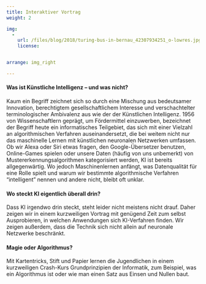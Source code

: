 ```yaml
---
title: Interaktiver Vortrag
weight: 2

img:
  -
    url: /files/blog/2018/turing-bus-in-bernau_42307934251_o-lowres.jpg
    license:


arrange: img_right

---
```


####  Was ist Künstliche Intelligenz – und was nicht?

Kaum ein Begriff zeichnet sich so durch eine Mischung aus bedeutsamer Innovation, berechtigtem gesellschaftlichem Interesse und verschachtelter terminologischer Ambivalenz aus wie der der Künstlichen Intelligenz. 1956 von Wissenschaftlern geprägt, um Fördermittel einzuwerben, bezeichnet der Begriff heute ein informatisches Teilgebiet, das sich mit einer Vielzahl an algorithmischen Verfahren auseinandersetzt, die bei weitem nicht nur das maschinelle Lernen mit künstlichen neuronalen Netzwerken umfassen. Ob wir Alexa oder Siri etwas fragen, den Google-Übersetzer benutzen, Online-Games spielen oder unsere Daten (häufig von uns unbemerkt) von Mustererkennungsalgorithmen kategorisiert werden, KI ist bereits allgegenwärtig. Wo jedoch Maschinenlernen anfängt, was Datenqualität für eine Rolle spielt und warum wir bestimmte algorithmische Verfahren “intelligent” nennen und andere nicht, bleibt oft unklar.


#### Wo steckt KI eigentlich überall drin?

Dass KI irgendwo drin steckt, steht leider nicht meistens nicht drauf. Daher zeigen wir in einem kurzweiligen Vortrag mit genügend Zeit zum selbst Ausprobieren, in welchen Anwendungen sich KI-Verfahren finden. Wir zeigen außerdem, dass die Technik sich nicht allein auf neuronale Netzwerke beschränkt.

####  Magie oder Algorithmus?

Mit Kartentricks, Stift und Papier lernen die Jugendlichen in einem kurzweiligen Crash-Kurs Grundprinzipien der Informatik, zum Beispiel, was ein Algorithmus ist oder wie man einen Satz aus Einsen und Nullen baut.
